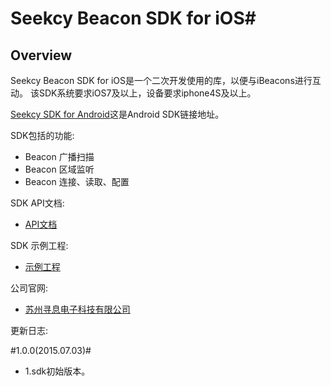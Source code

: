 # Seekcy Beacon SDK for iOS#

## Overview ##

Seekcy Beacon SDK for iOS是一个二次开发使用的库，以便与iBeacons进行互动。
该SDK系统要求iOS7及以上，设备要求iphone4S及以上。

[Seekcy SDK for Android](https://github.com/Seekcy/SeekcyBeacon_SDK_Android)这是Android SDK链接地址。

SDK包括的功能:

- Beacon 广播扫描
- Beacon 区域监听
- Beacon 连接、读取、配置

SDK API文档: 

 - [API文档]()

SDK 示例工程: 

- [示例工程]()

公司官网:

 - [苏州寻息电子科技有限公司](http://www.seekcy.com)
 
更新日志:

#1.0.0(2015.07.03)#
- 1.sdk初始版本。


 




